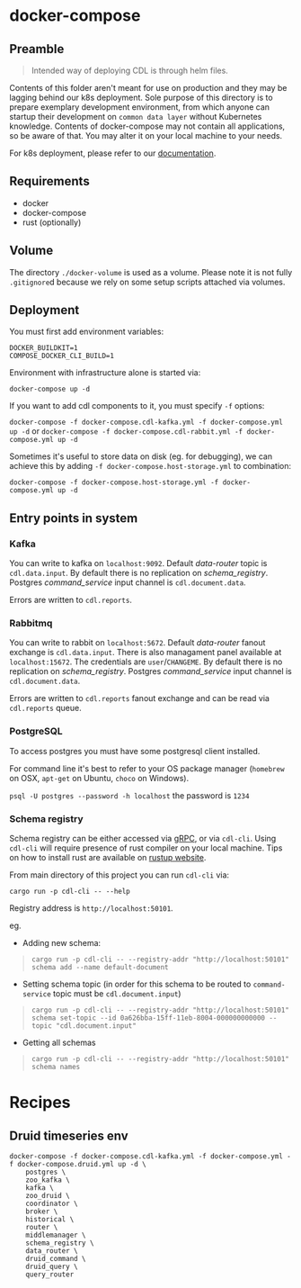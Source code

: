 # docker-compose

## Preamble

> Intended way of deploying CDL is through helm files.
> 
Contents of this folder aren't meant for use on production and they may be lagging behind our k8s deployment. 
Sole purpose of this directory is to prepare exemplary development environment, from which anyone can startup their development on 
`common data layer` without Kubernetes knowledge. Contents of docker-compose may not contain all applications, so be aware of that. You may alter it
on your local machine to your needs.

For k8s deployment, please refer to our [documentation](helm.md). 

## Requirements
* docker
* docker-compose
* rust (optionally)

## Volume

The directory `./docker-volume` is used as a volume. Please note it is not fully `.gitignore`d because we rely on some setup scripts attached via volumes.

## Deployment
You must first add environment variables:

`DOCKER_BUILDKIT=1`  
`COMPOSE_DOCKER_CLI_BUILD=1`

Environment with infrastructure alone is started via:

`docker-compose up -d`

If you want to add cdl components to it, you must specify `-f` options:

`docker-compose -f docker-compose.cdl-kafka.yml -f docker-compose.yml up -d`
or
`docker-compose -f docker-compose.cdl-rabbit.yml -f docker-compose.yml up -d`

Sometimes it's useful to store data on disk (eg. for debugging), we can achieve this by adding `-f docker-compose.host-storage.yml` to combination:

`docker-compose -f docker-compose.host-storage.yml -f docker-compose.yml up -d`

## Entry points in system
### Kafka

You can write to kafka on `localhost:9092`.
Default *data-router* topic is `cdl.data.input`.
By default there is no replication on *schema_registry*. Postgres *command_service* input channel is `cdl.document.data`.

Errors are written to `cdl.reports`.

### Rabbitmq

You can write to rabbit on `localhost:5672`.
Default *data-router* fanout exchange is `cdl.data.input`.
There is also managament panel available at `localhost:15672`. The credentials are `user`/`CHANGEME`.
By default there is no replication on *schema_registry*. Postgres *command_service* input channel is `cdl.document.data`.

Errors are written to `cdl.reports` fanout exchange and can be read via `cdl.reports` queue.

### PostgreSQL

To access postgres you must have some postgresql client installed.

For command line it's best to refer to your OS package manager (`homebrew` on OSX, `apt-get` on Ubuntu, `choco` on Windows).

`psql -U postgres --password -h localhost`
the password is `1234`

### Schema registry
Schema registry can be either accessed via [gRPC][proto], or via `cdl-cli`. Using `cdl-cli` will require presence of rust compiler on your local machine.
Tips on how to install rust are available on [rustup website](https://rustup.rs/).

From main directory of this project you can run `cdl-cli` via:

`cargo run -p cdl-cli -- --help`

Registry address is `http://localhost:50101`.

eg.

* Adding new schema:
> `cargo run -p cdl-cli -- --registry-addr "http://localhost:50101" schema add --name default-document`

* Setting schema topic (in order for this schema to be routed to `command-service` topic must be `cdl.document.input`)
> `cargo run -p cdl-cli -- --registry-addr "http://localhost:50101" schema set-topic --id 0a626bba-15ff-11eb-8004-000000000000 --topic "cdl.document.input"`

* Getting all schemas
> `cargo run -p cdl-cli -- --registry-addr "http://localhost:50101" schema names`

# Recipes

## Druid timeseries env

```
docker-compose -f docker-compose.cdl-kafka.yml -f docker-compose.yml -f docker-compose.druid.yml up -d \
    postgres \
    zoo_kafka \
    kafka \
    zoo_druid \
    coordinator \
    broker \
    historical \
    router \
    middlemanager \
    schema_registry \
    data_router \
    druid_command \
    druid_query \
    query_router
```

[proto]: https://github.com/epiphany-platform/CommonDataLayer/crates/rpc/proto/schema-registry.proto
